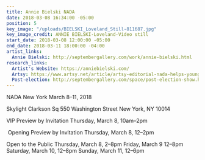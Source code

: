 ```yaml
---
title: Annie Bielski NADA
date: 2018-03-08 16:34:00 -05:00
position: 5
key_image: "/uploads/BIELSKI_Loveland_Still-811687.jpg"
key_image_credit: ANNIE BIELSKI-Loveland-Video still
start_date: 2018-03-08 12:00:00 -05:00
end_date: 2018-03-11 18:00:00 -04:00
artist_links:
  Annie Bielski: http://septembergallery.com/work/annie-bielski.html
research_links:
  Artist's Website: https://anniebielski.com/
  Artsy: https://www.artsy.net/article/artsy-editorial-nada-helps-young-galleries-hard-times
  Post-election: http://septembergallery.com/space/post-election-show.html
---
```


NADA New York
March 8–11, 2018

Skylight Clarkson Sq
550 Washington Street
New York, NY 10014

VIP Preview by Invitation
Thursday, March 8, 10am–2pm

 Opening Preview by Invitation
Thursday, March 8, 12–2pm 

Open to the Public
Thursday, March 8, 2–8pm
Friday, March 9 12–8pm
Saturday, March 10, 12–8pm
Sunday, March 11, 12–6pm